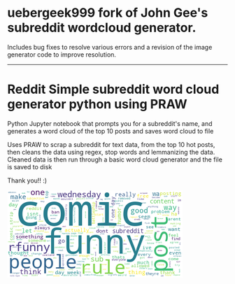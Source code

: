 # uebergeek999 fork of John Gee's subreddit wordcloud generator. 
Includes bug fixes to resolve various errors and a revision of the image generator code to improve resolution.

--------------------------------------------------

# Reddit Simple subreddit word cloud generator python using PRAW
Python Jupyter notebook that prompts you for a subreddit's name, and generates a word cloud of the top 10 posts and saves word cloud to file

Uses PRAW to scrap a subreddit for text data, from the top 10 hot posts, then cleans the data using regex, stop words and lemmanizing the data. Cleaned data is then run through a basic word cloud generator and the file is saved to disk

Thank you!! :)


![Foo](wordcloud.png)
